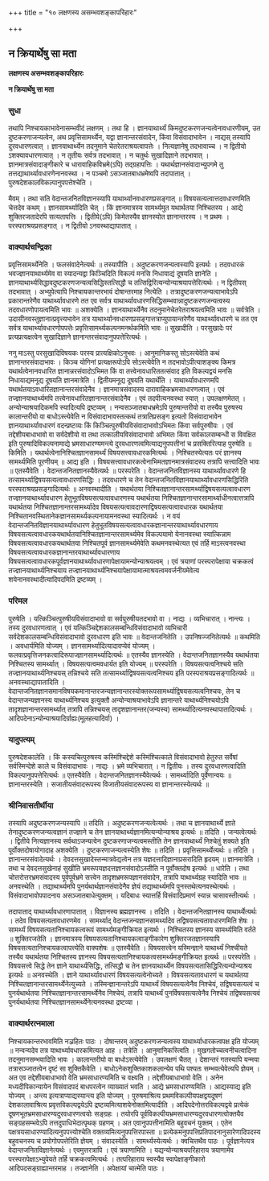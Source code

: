 +++
title = "१० लक्षणस्य असम्भवशङ्कापरिहारः"

+++


## न क्रियार्थेषु सा मता

**लक्षणस्य असम्भवशङ्कापरिहारः**

**न क्रियार्थेषु सा मता**

### **सुधा**

तथापि निश्चायकाभावेनासम्भवीदं लक्षणम् । तथा हि । ज्ञानयाथार्थ्यं किमदुष्टकरणजन्यत्वेनावधारणीयम्, उत दुष्टकरणाजन्यत्वेन, अथ प्रवृत्तिसामर्थ्येन, यद्वा ज्ञानान्तरसंवादेन, किंवा विसंवादाभावेन । नाद्यस् तस्यापि दुरवधारणत्वात् । ज्ञानयाथार्थ्येन तदनुमाने चेतरेतराश्रयत्वापत्तेः । नित्यज्ञानेषु तदभावाच्च । न द्वितीयो ऽशक्यावधारणत्वात् । न तृतीयः सर्वत्र तदभावात् । न चतुर्थः सुखादिज्ञाने तदभावात् । ज्ञानमात्रसंवादाङ्गीकारे च धारावाहिकविभ्रमे(ऽपि) तद्ग्रहापत्तिः । यथार्थज्ञानसंवादाभ्युपगमे तु तत्तद्याथार्थ्यावधारणेनानवस्था । न पञ्चमो ऽसञ्जातबाधभ्रमेष्वपि तदापातात् । पुरुषदेशकालविकल्पानुपपत्तेश्चेति ।

मैवम् । तथा सति वेदान्तजनितविज्ञानस्यापि याथार्थ्यानवधारणप्रसङ्गात् ॥ विषयसत्यत्वात्तदवधारणमिति चेत्तदेव कथम् । ज्ञानसामर्थ्यादिति चेत् । किं ज्ञानमात्रस्य सामर्थ्यमुत यथार्थतया निश्चितस्य । आद्ये शुक्तिरजतादेरपि सत्यतापत्तिः । द्वितीये(ऽपि) किमेतस्यैव ज्ञानस्योत ज्ञानान्तरस्य । न प्रथमः । परस्पराश्रयप्रसङ्गात् । न द्वितीयो ऽनवस्थाद्यापातात् ।

### **वाक्यार्थचन्द्रिका**

प्रवृत्तिसामर्थ्येनेति । फलसंवादेनेत्यर्थः ॥ तस्यापीति । अदुष्टकरणजन्यत्वस्यापि इत्यर्थः । तदवधारकं भवज्ज्ञानयाथार्थ्यमेव वा स्यादन्यद्वा किञ्चिदिति विकल्पं मनसि निधायाद्यं दूषयति ज्ञानेति । ज्ञानयाथार्थ्यसिद्धावदुष्टकरणजन्यत्वसिद्धिस्तत्सिद्धौ च तत्सिद्विरित्यन्योन्याश्रयापत्तेरित्यर्थः । न द्वितीयस् तदभावात् । अभ्युपेत्यापि निश्चायकान्तरभावं दोषान्तरमाह नित्येति । तत्रादुष्टकरणजन्यत्वाभावेऽपि प्रकारान्तरेणैव याथार्थ्यावधारणे तत एव सर्वत्र याथार्थ्यावधारणसिद्धिसम्भवान्नादुष्टकरणजन्यत्वस्य तदवधारणोपायत्वमिति भावः ॥ अशक्येति । ज्ञानयाथार्थ्येनैव तदनुमानेचेतरेतराश्रयत्वमिति भावः ॥ सर्वत्रेति । उदासीनवस्तुज्ञानात्प्रवृत्त्यभावेन तत्र याथार्थ्यानवधारणप्रसङ्गात्तत्राप्युपायान्तरेणैव याथार्थ्यावधारणे च तत एव सर्वत्र याथार्थ्यावधारणोपपत्तेः प्रवृत्तिसामर्थ्यकल्पनमनर्थकमिति भावः ॥ सुखादीति । परसुखादेः परं प्रत्यप्रत्यक्षत्वेन सुखादिज्ञाने ज्ञानान्तरसंवादानुपपत्तेरित्यर्थः ।

ननु माऽस्तु परसुखादिविषयकः परस्य प्रात्यक्षिकोऽनुभवः । आनुमानिकस्तु सोऽस्त्येवेति कथं ज्ञानान्तरसंवादाभावः । किञ्च योगिनां प्रत्यक्षरूपोऽपि सोऽस्त्येवेति न तदभावोऽपीत्याशङ्क्य किमत्र यथार्थत्वेनानवधारित ज्ञानान्नरसंवादोऽभिमत किं वा तत्त्वेनावधारिततत्संवाद इति विकल्पद्वयं मनसि निधायाद्यमनूद्य दूषयति ज्ञानमात्रेति । द्वितीयमनूद्य दूषयति यथार्थेति । याथार्थ्यावधारणमपि यथार्थतयाऽवधारितज्ञानान्तरसंवादेनैव । ज्ञानमात्रसंवादस्य दारावाहिकभ्रमसाधारणत्वात् । एवं तज्ज्ञानयाथार्थ्यमपि तत्त्वेनावधारितज्ञानान्तरसंवादेनैव । एवं तदपीत्यनवस्था स्यात् । उपलक्षणमेतत् । अन्योन्याश्रयादिकमपि स्यादित्यपि द्रष्टव्यम् । नन्वसञ्जातबाधभ्रमेऽपि पुरुषान्तरीयो वा तस्यैव पुरुषस्य कालान्तरीयो वा बाधोऽस्त्येवेति न विसंवादाभावस्तत्कथं तत्रातिप्रसङ्ग इत्यतो विसंवादाभावेन ज्ञानयाथार्थ्यावधारणं वदन्प्रष्टव्यः किं किञ्चित्पुरुषीयविसंवादाभावोऽभिमतः किंवा सर्वपुरुषीयः । एवं तद्देशीयबाधाभावो वा सर्वदेशीयो वा तथा तत्कालीयविसंवादाभावो अभिमतः किंवा सर्वकालसम्बन्धी स विवक्षित इति पुरुषादिविकल्पनामाद्ये भ्रमसाधारण्यमन्त्ये दुरवधारणत्वमित्याद्यनुपपत्तीनां च प्रसक्तिरित्याह पुरुषेति ॥ किमिति । यथार्थत्वेनानिश्चितज्ञानसामर्थ्यं विषयसत्त्वावधारकमित्यर्थः । निश्चितस्येत्यतः परं ज्ञानस्य सामर्थ्यमिति पूरणीयम् ॥ आद्य इति । विषयसत्त्वावधारकत्वेनाभिमतज्ञानमात्रसंवादस्य तत्रापि सत्त्वादिति भावः ॥ एतस्यैवेति । वेदान्तजनितज्ञानस्यैवेत्यर्थः ॥ परस्परेति । वेदान्तजनितविज्ञानस्य याथार्थ्यावधारणे हि तत्सामर्थ्याद्विषयसत्यत्वावधारणसिद्धिः । तदवधारणे च तेन वेदान्तजनितविज्ञानयाथार्थ्यावधारणसिद्धिरिति परस्पराश्रयप्रसङ्गादित्यर्थः ॥ अनवस्थादीति । यथार्थतया निश्चितज्ञानान्तरसामर्थ्याद्विषयसत्यत्वावधारण तज्ज्ञानयाथार्थ्यावधारण हेतुभूतविषयसत्यत्वावधारणस्य यथार्थतया निश्चितज्ञानान्तरसामार्थ्याधीनत्वात्तत्रापि यथार्थतया निश्चितज्ञानान्तरसामर्थ्यादेव विषयसत्यत्वावदारणाद्विषयसत्यत्वावधारक यथार्थतया निश्चितानवस्थितानेकज्ञानसामर्थ्यकल्पनायामनवस्था स्यादित्यर्थः । न वयं वेदान्तजनितविज्ञानयाथार्थ्यावधारण हेतुभूतविषयसत्यत्वावधारकज्ञानान्तरयाथार्थ्यावधारणाय विषयसत्यत्वावधारकयथार्थतयानिश्चितज्ञानान्तरसामर्थ्यमेव विकल्पयामो येनानवस्था स्यात्किन्नाम विषयसत्यत्वावधारकयथार्थतया निश्चितपूर्व ज्ञानसामर्थ्यमेवेति कथमनवस्थेत्यत एवं तर्हि माऽस्त्वनवस्था विषयसत्यत्वावधारकज्ञानान्तरयाथार्थ्यावधारणाय विषयसत्वत्वावधारकपूर्वज्ञानयाथार्थ्यावधारणापेक्षायामन्योन्याश्रयत्वम् । एवं त्रयाणां परस्परापेक्षाया चक्रकत्वं तज्ज्ञानयाथार्थ्यनिश्चयाय तज्ज्ञानयाथार्थ्यनिश्चयापेक्षायामात्माश्रयत्वमवर्जनीयमेवेत्य शयेनानवस्थादीत्यादिपदमिति द्रष्टव्यम् ।

### **परिमल**

पुरुषेति । यत्किञ्चित्पुरुषीयविसंवादाभावो वा सर्वपुरुषीयतदभावो वा । नाद्यः । व्यभिचारात् । नान्त्यः । तस्य दुरवधारणत्वात् । एवं यत्किञ्चिद्देशकालसम्बन्धिविसंवादाभावो व्यभिचारी सर्वदेशकालसम्बन्धिविसंवादाभावो दुरवधारण इति भावः ॥ वेदान्तजनितेति । उपनिषज्जनितेत्यर्थः ॥ कथमिति । अवधार्यमिति योज्यम् । ज्ञानसामर्थ्यादित्यादावप्येवं योज्यम् । फलवत्प्रवृत्तिजनकत्वादिरूपाज्ज्ञानसामर्थ्यादित्यर्थः ॥ एतस्यैव ज्ञानस्येति । वेदान्तजनितज्ञानस्यैव यथार्थतया निश्चितस्य सामर्थ्यात् । विषयसत्यत्वमवधार्यत इति योज्यम् ॥ परस्परेति । विषयसत्यत्वनिश्चये सति तज्ज्ञानयाथार्थ्यनिश्चयस् तन्निश्चये सति तत्सामर्थ्याद्विषयसत्यत्वनिश्चय इति परस्पराश्रयप्रसङ्गादित्यर्थः ॥ अनवस्थाद्यापातादिति । वेदान्तजनितज्ञानसमानविषयकमानान्तरजन्यज्ञानान्तरस्योक्तरूपसामर्थ्याद्विषयसत्यत्वनिश्चयः, तेन च वेदान्तजन्यज्ञानस्य याथार्थ्यनिश्चय इत्युक्तौ अन्योन्याश्रयाभावेऽपि ज्ञानान्तरे याथार्थ्यनिश्चयोऽपि तादृशज्ञानान्तरसामर्थ्यात् तत्रापि तन्निश्चयस् तादृशज्ञानान्तर(जन्यस्य) सामर्थ्यादित्यनवस्थापातादित्यर्थः । आदिपदेनाऽन्योन्याश्रयादिर्ग्राह्यः(मूलहत्यादिर्वा) ।

### **यादुपत्यम्**

पुरुषदेशकालेति । किं कस्यचित्पुरुषस्य कस्मिंश्चिद्देशे कस्मिंश्चित्काले विसंवादाभावो हेतुरुत सर्वेषां सर्वस्मिन्देशे काले च विसंवादाभावः । नाद्यः । भ्रमे व्यभिचारात् । न द्वितीयः । तस्य दुरवधारणत्वादिति विकल्पानुपपत्तेरित्यर्थः ॥ एतस्यैवेति । वेदान्तजनितज्ञानस्यैवेत्यर्थः । सामर्थ्यादिति पूर्वेणान्वयः ॥ ज्ञानान्तरस्येति । सजातीयसंवादरूपस्य विजातीयसंवादरूपस्य वा ज्ञानान्तरस्येत्यर्थः ॥

### **श्रीनिवासतीर्थीया**

तस्यापि अदुष्टकरणजन्यस्यापि ॥ तदिति । अदुष्टकरणजन्यत्वेत्यर्थः । तथा च ज्ञानयाथार्थ्ये ज्ञाते तेनादुष्टकरणजन्यत्वज्ञानं तज्ज्ञाने च तेन ज्ञानयाथार्थ्यज्ञानमित्यन्योन्याश्रय इत्यर्थः ॥ तदिति । जन्यत्वेत्यर्थः । द्वितीये नित्यज्ञानस्य सर्वथाऽजन्यत्वेन दुष्टकरणाजन्यत्वमस्तीति तेन ज्ञानयाथार्थ्यं निश्चेतुं शक्यते इति पूर्वोक्तदोषायोगादाह अशक्येति । दुष्टकरणाजन्यत्वस्येति शेषः ॥ तदिति । प्रवृत्तिसामर्थ्येत्यर्थः ॥ तदिति । ज्ञानान्तरसंवादेत्यर्थः । देवदत्तसुखादेस्तन्मात्रवेद्यत्वेन तत्र यज्ञदत्तादिज्ञानाप्रसरादिति हृदयम् ॥ ज्ञानमात्रेति । तथा च देवदत्तसुखेनाहं सुखीति भ्रमरूपयज्ञदत्तज्ञानसंवादोऽस्तीति न पूर्वोक्तदोष इत्यर्थः ॥ धारेति । तथा चोत्तरोत्तरभ्रमसंवादस्य पूर्वपूर्वभ्रमे सत्त्वेन तादृशभ्रमरूपज्ञानसंवादेन, तत्रापि याथार्थ्यग्रह स्यादिति भावः ॥ अनवस्थेति । तद्याथार्थ्यमपि पुनर्यथार्थज्ञानसंवादेनैव ज्ञेयं तद्याथार्थ्यमपि पुनस्तथेत्यनवस्थेत्यर्थः । विसंवादाभावोपपादनाय असञ्जातबाधेत्युक्तम् । यदिबाधः स्यात्तर्हि विसंवादिप्रमाणं स्यान्न चासावस्तीत्यर्थः ।

तदापाताद् याथार्थ्यावधारणापातात् । विज्ञानस्य ब्रह्मज्ञानस्य । तदिति । वेदान्तजनितज्ञानस्य याथार्थ्येत्यर्थः । तदेव विषयसत्यतावधारणमेव । सामर्थ्याद् वेदान्तजन्यज्ञानसामर्थ्यादेव तद्विषयसत्यतावधारणमिति शेषः । सामर्थ्यं विषयसत्यतानिश्चायकत्वरूपं सामर्थ्यमङ्गीक्रियत इत्यर्थः । निश्चितस्य ज्ञानस्य सामर्थ्यमिति वर्तते ॥ शुक्तिरजतेति । ज्ञानमात्रस्य विषयसत्यतानिश्चायकत्वाङ्गीकारेण शुक्तिरजतज्ञानस्यापि विषयसत्यतानिश्चायकत्वापत्त्येति वाक्यशेषः ॥ एतस्यैवेति । विषयसत्त्वेन यस्मिन्ज्ञाने याथार्थ्यं निश्चीयते तस्यैव यथार्थतया निश्चितस्य ज्ञानस्य विषयसत्यतानिश्चायकत्वसामर्थ्यमङ्गीक्रियत इत्यर्थः ॥ परस्परेति । विषयसत्त्वे सिद्धे तेन ज्ञाने याथार्थ्यसिद्धिः, तत्सिद्धौ च तेन ज्ञानयाथार्थ्येन विषयसत्यतासिद्धिरित्यन्योन्याश्रय इत्यर्थः ॥ अनवस्थेति । ज्ञाने याथार्थ्यावधारणं विषयसत्यत्वेनोच्यते । विषयसत्यतावधारणं च यथार्थतया निश्चितज्ञानान्तरसामर्थ्येनेत्युच्यते । तस्मिन्ज्ञानान्तरेऽपि याथार्थ्यं विषयसत्यत्वेनैव निश्चेयं, तद्विषयसत्यत्वं च पुनर्यथार्थतया निश्चितज्ञानान्तरसामर्थ्येनैव निश्चेयं, तत्रापि याथार्थ्यं पुनर्विषयसत्यत्वेनैव निश्चेयं तद्विषयसत्यवं पुनर्यथार्थतया निश्चितज्ञानसामर्थ्येनेत्यनवस्था द्रष्टव्या ।

### **वाक्यार्थरत्नमाला**

निश्चायकान्तरभावमिति नञ्रहितः पाठः । दोषान्तरम् अदुष्टकरणजन्यत्वस्य याथार्थ्याधारकत्वपक्ष इति योज्यम् ॥ नन्वन्यदेव तत्र याथार्थ्यावधारकमित्यत आह । तत्रेति । आनुमानिकस्त्विति । मुखगतोच्चत्वनीचत्वादिना तदनुमानसम्भवादिति भावः । कालान्तरीयो वा बाधोऽस्त्येवेति । उपलक्षणं चैतत् । देशान्तरं गतस्यापि यन्मया तत्रासञ्जातत्वेन दृष्टं सा शुक्तिकैवेति । बाधोऽनेकशुक्तिकाशकलान्येव पथि पश्यतः सम्भवत्येवेत्यपि ज्ञेयम् । अत एव तद्देशीयबाधाभावो वेति भ्रमसाधारण्यमिति च वक्ष्यति । तद्देशीयबाधाभावो वेति । अनेन मध्यदीपिकान्यायेन विसंवादपदं बाधपरत्वेन व्याख्यातं भवति । आद्ये भ्रमसाधारण्यमिति । आद्यस्याद्य इति योज्यम् । अन्त्य इत्यत्राप्याद्यस्यान्त्य इति योज्यम् । पुरुषमाश्रित्य प्रथमविकल्पीयपक्षद्वयदूषणं देशकालावाश्रित्य प्रवृत्तविकल्पद्वयेऽपि द्रष्टव्यमित्याशयेनोक्तमित्यादीति । आदिपदेनोत्तरविकल्पद्वये प्रत्येकं दूषणभूतभ्रमसाधारण्यदुरवधारणत्वयोः सङ्ग्रहः । तयोरपि पूर्वविकल्पीयभ्रमसाधारण्यदुरवधारणत्वोक्तयैव सङ्ग्रहसम्भवेऽपि तत्तदुपाधिभेदात्पृथक् ग्रहणम् । अत एवानुपपत्तीनामिति बहुवचनं युक्तम् । एतेन पक्षत्रयसाधारण्यादित्यनुपपत्त्योश्चेति वक्तव्यमित्यनुपपत्तिरपास्ता ॥ प्रत्येकमनुपपत्तिप्रतिपादनानुसारेणादिपदस्य बहुवचनस्य च प्रयोगोपपत्तेरिति ज्ञेयम् । संवादस्येति । सामर्थ्यस्येत्यर्थः । क्वचित्तथैव पाठः । पूर्वज्ञानेत्यत्र वेदान्तजनितविज्ञानेत्यर्थः । एवमुत्तरत्रापि । एवं त्रयाणामिति । यद्यन्योन्याश्रयपरिहाराय त्रयाणामेव परस्परापेक्षाऽभ्युपेयते तर्हि चक्रकत्वमित्यर्थः । तत्परिहाराय स्वस्यैव स्वापेक्षाङ्गीकारो आदिपदसङ्ग्राह्यान्तरमाह । तज्ज्ञानेति । अपेक्षायां चात्मेति पाठः ।





